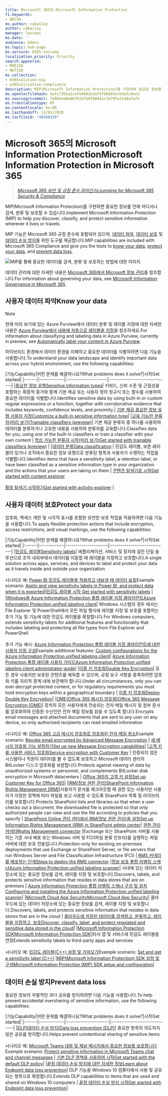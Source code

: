 ```yaml
---
title: Microsoft 365의 Microsoft Information Protection
f1.keywords:
- NOCSH
ms.author: cabailey
author: cabailey
manager: laurawi
ms.date: ''
audience: Admin
ms.topic: hub-page
ms.service: O365-seccomp
localization_priority: Priority
search.appverid:
- MOE150
- MET150
ms.collection:
- m365solution-mip
- m365initiative-compliance
description: MIP(Microsoft Information Protection)를 구현하여 중요한 정보를 어디에서나 보호할 수 있습니다.
ms.openlocfilehash: 4afc73b5a2cefe88d2e3af5fd6665ec64e5c0ee3
ms.sourcegitcommit: 7e003ee0a06f61bfb9f80441c3479fa3148afafe
ms.translationtype: HT
ms.contentlocale: ko-KR
ms.lasthandoff: 12/03/2020
ms.locfileid: "49568320"
---
```

# <a name="microsoft-information-protection-in-microsoft-365"></a><span data-ttu-id="0a59f-103">Microsoft 365의 Microsoft Information Protection</span><span class="sxs-lookup"><span data-stu-id="0a59f-103">Microsoft Information Protection in Microsoft 365</span></span>

><span data-ttu-id="0a59f-104">*[Microsoft 365 보안 및 규정 준수 라이선스](https://docs.microsoft.com/office365/servicedescriptions/microsoft-365-service-descriptions/microsoft-365-tenantlevel-services-licensing-guidance/microsoft-365-security-compliance-licensing-guidance)*</span><span class="sxs-lookup"><span data-stu-id="0a59f-104">*[Licensing for Microsoft 365 Security & Compliance](https://docs.microsoft.com/office365/servicedescriptions/microsoft-365-service-descriptions/microsoft-365-tenantlevel-services-licensing-guidance/microsoft-365-security-compliance-licensing-guidance)*</span></span>

<span data-ttu-id="0a59f-105">MIP(Microsoft Information Protection)를 구현하면 중요한 정보를 언제 어디서나 검색, 분류 및 보호할 수 있습니다.</span><span class="sxs-lookup"><span data-stu-id="0a59f-105">Implement Microsoft Information Protection (MIP) to help you discover, classify, and protect sensitive information wherever it lives or travels.</span></span>

<span data-ttu-id="0a59f-106">MIP 기능은 Microsoft 365 규정 준수에 포함되어 있으며, [데이터 파악](#know-your-data), [데이터 보호](#protect-your-data) 및 [데이터 손실 방지](#prevent-data-loss)를 위한 도구를 제공합니다.</span><span class="sxs-lookup"><span data-stu-id="0a59f-106">MIP capabilities are included with Microsoft 365 Compliance and give you the tools to [know your data](#know-your-data), [protect your data](#protect-your-data), and [prevent data loss](#prevent-data-loss).</span></span>

![MIP를 통해 중요한 데이터를 검색, 분류 및 보호하는 방법에 대한 이미지](../media/powered-by-intelligent-platform.png)

<span data-ttu-id="0a59f-108">데이터 관리에 대한 자세한 내용은 [Microsoft 365에서 Microsoft 정보 관리](manage-Information-governance.md)를 참조합니다.</span><span class="sxs-lookup"><span data-stu-id="0a59f-108">For information about governing your data, see [Microsoft Information Governance in Microsoft 365](manage-Information-governance.md).</span></span>

## <a name="know-your-data"></a><span data-ttu-id="0a59f-109">사용자 데이터 파악</span><span class="sxs-lookup"><span data-stu-id="0a59f-109">Know your data</span></span>

> [!NOTE]
> <span data-ttu-id="0a59f-110">현재 미리 보기에 있는 Azure Purview에서 데이터 분류 및 레이블 지정에 대한 자세한 내용은 [Azure Purview에서 내용에 자동으로 레이블을 지정](https://docs.microsoft.com/azure/purview/create-sensitivity-label)을 참조하세요.</span><span class="sxs-lookup"><span data-stu-id="0a59f-110">For information about classifying and labeling data in Azure Purview, currently in preview, see [Automatically label your content in Azure Purview](https://docs.microsoft.com/azure/purview/create-sensitivity-label).</span></span>

<span data-ttu-id="0a59f-111">하이브리드 환경에서 데이터 환경을 이해하고 중요한 데이터를 식별하려면 다음 기능을 사용합니다.</span><span class="sxs-lookup"><span data-stu-id="0a59f-111">To understand your data landscape and identify important data across your hybrid environment, use the following capabilities:</span></span>
 
|<span data-ttu-id="0a59f-112">기능</span><span class="sxs-lookup"><span data-stu-id="0a59f-112">Capability</span></span>|<span data-ttu-id="0a59f-113">어떤 문제를 해결하나요?</span><span class="sxs-lookup"><span data-stu-id="0a59f-113">What problems does it solve?</span></span>|<span data-ttu-id="0a59f-114">시작</span><span class="sxs-lookup"><span data-stu-id="0a59f-114">Get started</span></span>|
|:------|:------------|:--------------------|:-----------------------------|
|[<span data-ttu-id="0a59f-115">중요한 정보 유형</span><span class="sxs-lookup"><span data-stu-id="0a59f-115">Sensitive information types</span></span>](sensitive-information-type-entity-definitions.md)| <span data-ttu-id="0a59f-116">키워드, 신뢰 수준 및 근접성을 포함하는 확증적 증거와 함께 기본 제공 또는 사용자 정의 정규식 또는 함수를 사용하여 중요한 데이터를 식별합니다.</span><span class="sxs-lookup"><span data-stu-id="0a59f-116">Identifies sensitive data by using built-in or custom regular expressions or a function, together with corroborative evidence that includes keywords, confidence levels, and proximity.</span></span>| [<span data-ttu-id="0a59f-117">기본 제공 중요한 정보 유형 사용자 지정</span><span class="sxs-lookup"><span data-stu-id="0a59f-117">Customize a built-in sensitive information type</span></span>](customize-a-built-in-sensitive-information-type.md)|
|[<span data-ttu-id="0a59f-118">교육 가능한 분류자(미리 보기)</span><span class="sxs-lookup"><span data-stu-id="0a59f-118">Trainable classifiers (preview)</span></span>](classifier-learn-about.md)| <span data-ttu-id="0a59f-119">기본 제공 분류자 중 하나를 사용하여 데이터를 분류하거나 고유한 내용을 사용하여 분류자를 교육합니다.</span><span class="sxs-lookup"><span data-stu-id="0a59f-119">Classifies data for you, using one of the built-in classifiers or train a classifier with your own content</span></span> | [<span data-ttu-id="0a59f-120">학습 가능한 분류자 시작(미리 보기)</span><span class="sxs-lookup"><span data-stu-id="0a59f-120">Get started with trainable classifiers (preview)</span></span>](classifier-get-started-with.md) |
|[<span data-ttu-id="0a59f-121">데이터 분류</span><span class="sxs-lookup"><span data-stu-id="0a59f-121">Data classification</span></span>](data-classification-overview.md) | <span data-ttu-id="0a59f-122">민감도 레이블, 보존 레이블이 있거나 조직에서 중요한 정보 유형으로 분류된 항목과 사용자가 수행하는 작업을 식별합니다.</span><span class="sxs-lookup"><span data-stu-id="0a59f-122">Identifies items that have a sensitivity label, a retention label, or have been classified as a sensitive information type in your organization and the actions that your users are taking on them</span></span>  | [<span data-ttu-id="0a59f-123">콘텐츠 탐색기로 시작</span><span class="sxs-lookup"><span data-stu-id="0a59f-123">Get started with content explorer</span></span>](data-classification-content-explorer.md)<br /><br /> [<span data-ttu-id="0a59f-124">활동 탐색기 시작하기</span><span class="sxs-lookup"><span data-stu-id="0a59f-124">Get started with activity explorer</span></span>](data-classification-activity-explorer.md) |

## <a name="protect-your-data"></a><span data-ttu-id="0a59f-125">사용자 데이터 보호</span><span class="sxs-lookup"><span data-stu-id="0a59f-125">Protect your data</span></span>

<span data-ttu-id="0a59f-126">암호화, 액세스 제한 및 시각적 표시를 포함한 유연한 보호 작업을 적용하려면 다음 기능을 사용합니다.</span><span class="sxs-lookup"><span data-stu-id="0a59f-126">To apply flexible protection actions that include encryption, access restrictions, and visual markings, use the following capabilities:</span></span>

|<span data-ttu-id="0a59f-127">기능</span><span class="sxs-lookup"><span data-stu-id="0a59f-127">Capability</span></span>|<span data-ttu-id="0a59f-128">어떤 문제를 해결하나요?</span><span class="sxs-lookup"><span data-stu-id="0a59f-128">What problems does it solve?</span></span>|<span data-ttu-id="0a59f-129">시작</span><span class="sxs-lookup"><span data-stu-id="0a59f-129">Get started</span></span>|
|:------|:------------|---------------------|:----------------------------|
|[<span data-ttu-id="0a59f-130">민감도 레이블</span><span class="sxs-lookup"><span data-stu-id="0a59f-130">Sensitivity labels</span></span>](sensitivity-labels.md)| <span data-ttu-id="0a59f-131">애플리케이션, 서비스 및 장치에 걸친 단일 솔루션으로 조직 내외부에서 데이터를 이동할 때 레이블을 지정하고 보호합니다.</span><span class="sxs-lookup"><span data-stu-id="0a59f-131">A single solution across apps, services, and devices to label and protect your data as it travels inside and outside your organization</span></span> <br /><br /><span data-ttu-id="0a59f-132">시나리오 예: [Power BI 민감도 레이블을 적용하고 내보낼 때 데이터 보호](https://docs.microsoft.com/power-bi/admin/service-security-apply-data-sensitivity-labels)</span><span class="sxs-lookup"><span data-stu-id="0a59f-132">Example scenario: [Apply and view sensitivity labels in Power BI, and protect data when it is exported](https://docs.microsoft.com/power-bi/admin/service-security-apply-data-sensitivity-labels)</span></span>|[<span data-ttu-id="0a59f-133">민감도 레이블 시작</span><span class="sxs-lookup"><span data-stu-id="0a59f-133"> Get started with sensitivity labels</span></span>](get-started-with-sensitivity-labels.md) |
|[<span data-ttu-id="0a59f-134">Windows용 Azure Information Protection 통합 레이블 지정 클라이언트</span><span class="sxs-lookup"><span data-stu-id="0a59f-134">Azure Information Protection unified labeling client</span></span>](https://docs.microsoft.com/azure/information-protection/rms-client/aip-clientv2)| <span data-ttu-id="0a59f-135">Windows 시스템의 경우 에서는 File Explorer 및 PowerShell에서 모든 파일 형식에 레이블 지정 및 보호를 포함하는 추가 기능 및 기능에 대한 민감도 레이블을 확장합니다.</span><span class="sxs-lookup"><span data-stu-id="0a59f-135">For Windows computers, extends sensitivity labels for additional features and functionality that includes labeling and protecting all file types from File Explorer and PowerShell</span></span><br /><br /> <span data-ttu-id="0a59f-136">추가 기능 예시: [Azure Information Protection 통합 레이블 지정 클라이언트에 대한 사용자 지정 구성](https://docs.microsoft.com/azure/information-protection/rms-client/clientv2-admin-guide-customizations)</span><span class="sxs-lookup"><span data-stu-id="0a59f-136">Example additional features: [Custom configurations for the Azure Information Protection unified labeling client](https://docs.microsoft.com/azure/information-protection/rms-client/clientv2-admin-guide-customizations)</span></span>| [<span data-ttu-id="0a59f-137">Azure Information Protection 통합 레이블 사용자 가이드</span><span class="sxs-lookup"><span data-stu-id="0a59f-137">Azure Information Protection unified labeling client administrator guide</span></span>](https://docs.microsoft.com/azure/information-protection/rms-client/clientv2-admin-guide)|
|[<span data-ttu-id="0a59f-138">이중 키 암호화</span><span class="sxs-lookup"><span data-stu-id="0a59f-138">Double Key Encryption</span></span>](double-key-encryption.md)| <span data-ttu-id="0a59f-139">모든 경우 사용자만 보호된 콘텐츠를 해독할 수 있으며, 규정 요구 사항을 충족하려면 암호화 키를 지리적 경계 내에 보관해야 합니다.</span><span class="sxs-lookup"><span data-stu-id="0a59f-139">Under all circumstances, only you can ever decrypt protected content, or for regulatory requirements you must hold encryption keys within a geographical boundary</span></span> | [<span data-ttu-id="0a59f-140">이중 키 암호화</span><span class="sxs-lookup"><span data-stu-id="0a59f-140">Deploy Double Key Encryption</span></span>](double-key-encryption.md#deploy-dke)|
|[<span data-ttu-id="0a59f-141">OME(Office 365 메시지 암호화)</span><span class="sxs-lookup"><span data-stu-id="0a59f-141">Office 365 Message Encryption (OME)</span></span>](ome.md)| <span data-ttu-id="0a59f-142">장치의 모든 사용자에게 전송되는 전자 메일 메시지 및 첨부 문서를 암호화하여 인증된 수신인만 전자 메일 정보를 읽을 수 있도록 합니다.</span><span class="sxs-lookup"><span data-stu-id="0a59f-142">Encrypts email messages and attached documents that are sent to any user on any device, so only authorized recipients can read emailed information</span></span>  <br /><br /><span data-ttu-id="0a59f-143">시나리오 예: [Office 365 고급 메시지 암호화로 암호화된 전자 메일 취소](revoke-ome-encrypted-mail.md)</span><span class="sxs-lookup"><span data-stu-id="0a59f-143">Example scenario: [Revoke email encrypted by Advanced Message Encryption](revoke-ome-encrypted-mail.md)</span></span> | [<span data-ttu-id="0a59f-144">새 메시지 암호화 기능 설정하기</span><span class="sxs-lookup"><span data-stu-id="0a59f-144">Set up new Message Encryption capabilities</span></span>](set-up-new-message-encryption-capabilities.md)|
|[<span data-ttu-id="0a59f-145">고객 키를 사용한 서비스 암호화</span><span class="sxs-lookup"><span data-stu-id="0a59f-145">Service encryption with Customer Key</span></span>](customer-key-overview.md) | <span data-ttu-id="0a59f-146">인증되지 않은 시스템이나 직원이 데이터를 볼 수 없도록 보호하고 Microsoft 데이터 센터의 BitLocker 디스크 암호화를 보완합니다.</span><span class="sxs-lookup"><span data-stu-id="0a59f-146">Protects against viewing of data by unauthorized systems or personnel, and complements BitLocker disk encryption in Microsoft datacenters</span></span> | [<span data-ttu-id="0a59f-147">Office 365의 고객 키 설정</span><span class="sxs-lookup"><span data-stu-id="0a59f-147">Set up Customer Key for Office 365</span></span>](customer-key-set-up.md)|
|[<span data-ttu-id="0a59f-148">IRM(정보 권한 관리)</span><span class="sxs-lookup"><span data-stu-id="0a59f-148">SharePoint Information Rights Management (IRM)</span></span>](set-up-irm-in-sp-admin-center.md#irm-enable-sharepoint-document-libraries-and-lists)|<span data-ttu-id="0a59f-149">사용자가 문서를 체크아웃할 때 권한 있는 사용자만 사용자가 지정한 정책에 따라 파일을 보고 사용할 수 있도록 SharePoint 목록 및 라이브러리를 보호합니다.</span><span class="sxs-lookup"><span data-stu-id="0a59f-149">Protects SharePoint lists and libraries so that when a user checks out a document, the downloaded file is protected so that only authorized people can view and use the file according to policies that you specify</span></span> | [<span data-ttu-id="0a59f-150">SharePoint Online 관리 센터에서 IRM(정보 권한 관리)을 설정</span><span class="sxs-lookup"><span data-stu-id="0a59f-150">Set up Information Rights Management (IRM) in SharePoint admin center</span></span>](set-up-irm-in-sp-admin-center.md)|
[<span data-ttu-id="0a59f-151">권한 관리 커넥터</span><span class="sxs-lookup"><span data-stu-id="0a59f-151">Rights Management connector</span></span>](https://docs.microsoft.com/azure/information-protection/deploy-rms-connector) |<span data-ttu-id="0a59f-152">Exchange 또는 SharePoint 서버를 사용하는 기존 사내 배포 또는 Windows 서버 및 FCI(파일 분류 인프라)를 실행하는 파일 서버에 대한 보호 전용입니다.</span><span class="sxs-lookup"><span data-stu-id="0a59f-152">Protection-only for existing on-premises deployments that use Exchange or SharePoint Server, or file servers that run Windows Server and File Classification Infrastructure (FCI)</span></span> | [<span data-ttu-id="0a59f-153">RMS 커넥터를 배포하는 단계</span><span class="sxs-lookup"><span data-stu-id="0a59f-153">Steps to deploy the RMS connector</span></span>](https://docs.microsoft.com/azure/information-protection/deploy-rms-connector#steps-to-deploy-the-rms-connector)
|[<span data-ttu-id="0a59f-154">정보 보호 통합 라벨링 스캐너</span><span class="sxs-lookup"><span data-stu-id="0a59f-154">Azure Information Protection unified labeling scanner</span></span>](https://docs.microsoft.com/azure/information-protection/deploy-aip-scanner)| <span data-ttu-id="0a59f-155">사내에 있는 데이터 저장소에 있는 중요한 정보를 검색, 레이블 지정 및 보호합니다.</span><span class="sxs-lookup"><span data-stu-id="0a59f-155">Discovers, labels, and protects sensitive information that resides in data stores that are on premises</span></span> | [<span data-ttu-id="0a59f-156">Azure Information Protection 통합 라벨링 스캐너 구성 및 설치</span><span class="sxs-lookup"><span data-stu-id="0a59f-156">Configuring and installing the Azure Information Protection unified labeling scanner</span></span>](https://docs.microsoft.com/azure/information-protection/deploy-aip-scanner-configure-install)|
|[<span data-ttu-id="0a59f-157">Microsoft Cloud App Security</span><span class="sxs-lookup"><span data-stu-id="0a59f-157">Microsoft Cloud App Security</span></span>](https://docs.microsoft.com/cloud-app-security/what-is-cloud-app-security)| <span data-ttu-id="0a59f-158">클라우드에 있는 데이터 저장소에 있는 중요한 정보를 검색, 레이블 지정 및 보호합니다.</span><span class="sxs-lookup"><span data-stu-id="0a59f-158">Discovers, labels, and protects sensitive information that resides in data stores that are in the cloud</span></span> | [<span data-ttu-id="0a59f-159">클라우드에 저장된 데이터를 검색하고, 분류하고, 레이블을 지정하고, 보호</span><span class="sxs-lookup"><span data-stu-id="0a59f-159">Discover, classify, label, and protect regulated and sensitive data stored in the cloud</span></span>](https://docs.microsoft.com/cloud-app-security/best-practices#discover-classify-label-and-protect-regulated-and-sensitive-data-stored-in-the-cloud)|
|[<span data-ttu-id="0a59f-160">Microsoft Information Protection SDK</span><span class="sxs-lookup"><span data-stu-id="0a59f-160">Microsoft Information Protection SDK</span></span>](https://docs.microsoft.com/information-protection/develop/overview#microsoft-information-protection-sdk)|<span data-ttu-id="0a59f-161">타사 앱 및 서비스에 민감도 레이블을 연장</span><span class="sxs-lookup"><span data-stu-id="0a59f-161">Extends sensitivity labels to third-party apps and services</span></span>  <br /><br /> <span data-ttu-id="0a59f-162">시나리오 예: [민감도 레이블(C++) 설정 및 가져오기](https://docs.microsoft.com/information-protection/develop/quick-file-set-get-label-cpp)</span><span class="sxs-lookup"><span data-stu-id="0a59f-162">Example scenario: [Set and get a sensitivity label (C++)](https://docs.microsoft.com/information-protection/develop/quick-file-set-get-label-cpp)</span></span> |[<span data-ttu-id="0a59f-163">MIP(Microsoft Information Protection) SDK 설정 및 구성</span><span class="sxs-lookup"><span data-stu-id="0a59f-163">Microsoft Information Protection (MIP) SDK setup and configuration</span></span>](https://docs.microsoft.com/information-protection/develop/setup-configure-mip)|


## <a name="prevent-data-loss"></a><span data-ttu-id="0a59f-164">데이터 손실 방지</span><span class="sxs-lookup"><span data-stu-id="0a59f-164">Prevent data loss</span></span>

<span data-ttu-id="0a59f-165">중요한 정보의 우발적인 과다 공유를 방지하려면 다음 기능을 사용합니다.</span><span class="sxs-lookup"><span data-stu-id="0a59f-165">To help prevent accidental oversharing of sensitive information, use the following capabilities:</span></span>


|<span data-ttu-id="0a59f-166">기능</span><span class="sxs-lookup"><span data-stu-id="0a59f-166">Capability</span></span>|<span data-ttu-id="0a59f-167">어떤 문제를 해결하나요?</span><span class="sxs-lookup"><span data-stu-id="0a59f-167">What problems does it solve?</span></span>|<span data-ttu-id="0a59f-168">시작</span><span class="sxs-lookup"><span data-stu-id="0a59f-168">Get started</span></span>|
|:------|:------------|:---------------------|:-----------------------------|
|[<span data-ttu-id="0a59f-169">DLP(데이터 손실 방지)</span><span class="sxs-lookup"><span data-stu-id="0a59f-169">Data loss prevention (DLP)</span></span>](data-loss-prevention-policies.md)| <span data-ttu-id="0a59f-170">중요한 항목의 의도하지 않은 공유를 방지합니다.</span><span class="sxs-lookup"><span data-stu-id="0a59f-170">Helps prevent unintentional sharing of sensitive items</span></span> <br /><br /><span data-ttu-id="0a59f-171">시나리오 예: [Microsoft Teams 대화 및 채널 메시지에서 중요한 정보를 보호합니다](dlp-microsoft-teams.md)</span><span class="sxs-lookup"><span data-stu-id="0a59f-171">Example scenario: [Protect sensitive information in Microsoft Teams chat and channel messages](dlp-microsoft-teams.md)</span></span> | [<span data-ttu-id="0a59f-172">기본 DLP 정책을 사용하여 시작</span><span class="sxs-lookup"><span data-stu-id="0a59f-172">Get started with the default DLP policy</span></span>](get-started-with-the-default-dlp-policy.md)|
|[<span data-ttu-id="0a59f-173">끝점 데이터 손실 방지에 대한 자세한 정보</span><span class="sxs-lookup"><span data-stu-id="0a59f-173">Learn about Endpoint data loss prevention</span></span>](endpoint-dlp-learn-about.md)| <span data-ttu-id="0a59f-174">DLP 기능을 Windows 10 컴퓨터에서 사용 및 공유되는 항목으로 확장합니다.</span><span class="sxs-lookup"><span data-stu-id="0a59f-174">Extends DLP capabilities to items that are used and shared on Windows 10 computers</span></span> | [<span data-ttu-id="0a59f-175">끝점 데이터 손실 방지 시작</span><span class="sxs-lookup"><span data-stu-id="0a59f-175">Get started with Endpoint data loss prevention</span></span>](endpoint-dlp-getting-started.md)|
